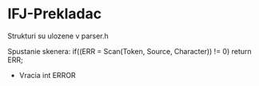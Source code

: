 # IFJ-Prekladac

Strukturi su ulozene v parser.h

Spustanie skenera: if((ERR = Scan(Token, Source, Character)) != 0) return ERR;
  - Vracia int ERROR
